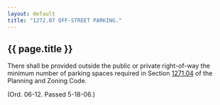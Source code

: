 ```yaml
---
layout: default 
title: "1272.07 OFF-STREET PARKING."
---
```


{{ page.title }}
----------------

There shall be provided outside the public or private right-of-way the
minimum number of parking spaces required in Section
[1271.04](52a9c549.html) of the Planning and Zoning Code.

(Ord. 06-12. Passed 5-18-06.)
